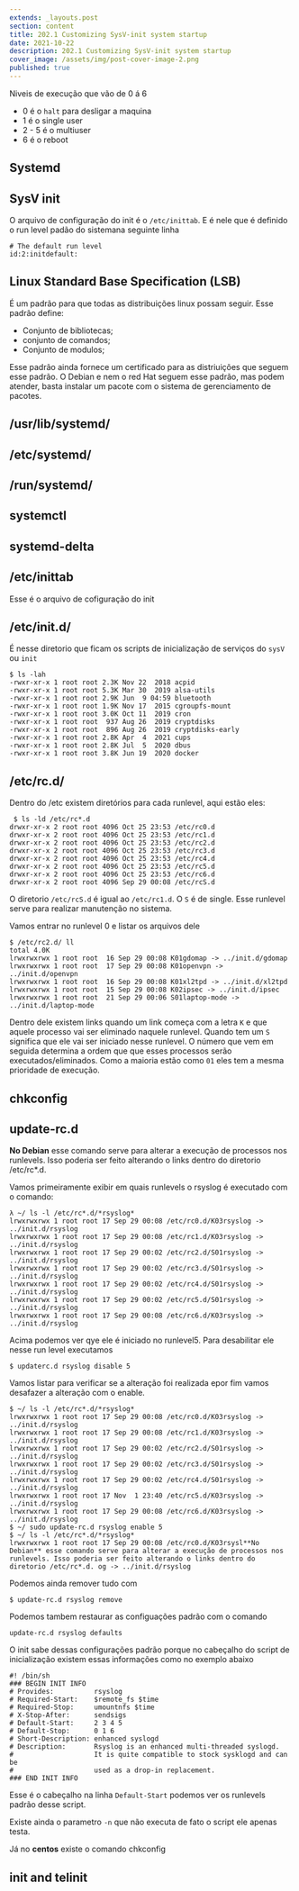 ```yaml
---
extends: _layouts.post
section: content
title: 202.1 Customizing SysV-init system startup
date: 2021-10-22
description: 202.1 Customizing SysV-init system startup
cover_image: /assets/img/post-cover-image-2.png
published: true
---
```



Niveis de execução que vão de 0 á 6

* 0 é o `halt` para desligar a maquina
* 1 é o single user
* 2 - 5 é o multiuser
* 6 é o reboot 

## Systemd


## SysV init

O arquivo de configuração do init é o `/etc/inittab`. E é nele que é definido o run level padão do sistemana seguinte linha

    # The default run level
    id:2:initdefault:


## Linux Standard Base Specification (LSB)

É um padrão para que todas as distribuições linux possam seguir. Esse padrão define:

* Conjunto de bibliotecas;
* conjunto de comandos;
* Conjunto de modulos;

Esse padrão ainda fornece um certificado para as distriuições que seguem esse padrão. O Debian e nem o red Hat seguem esse padrão, mas podem atender, basta instalar um pacote com o sistema de gerenciamento de pacotes.



## /usr/lib/systemd/

## /etc/systemd/


## /run/systemd/


## systemctl


## systemd-delta


## /etc/inittab

Esse é o arquivo de cofiguração do init

## /etc/init.d/
 
É nesse diretorio que ficam os scripts de inicialização de serviços do `sysV` ou `init`

    $ ls -lah
    -rwxr-xr-x 1 root root 2.3K Nov 22  2018 acpid
    -rwxr-xr-x 1 root root 5.3K Mar 30  2019 alsa-utils
    -rwxr-xr-x 1 root root 2.9K Jun  9 04:59 bluetooth
    -rwxr-xr-x 1 root root 1.9K Nov 17  2015 cgroupfs-mount
    -rwxr-xr-x 1 root root 3.0K Oct 11  2019 cron
    -rwxr-xr-x 1 root root  937 Aug 26  2019 cryptdisks
    -rwxr-xr-x 1 root root  896 Aug 26  2019 cryptdisks-early
    -rwxr-xr-x 1 root root 2.8K Apr  4  2021 cups
    -rwxr-xr-x 1 root root 2.8K Jul  5  2020 dbus
    -rwxr-xr-x 1 root root 3.8K Jun 19  2020 docker


## /etc/rc.d/

Dentro do /etc existem diretórios para cada runlevel, aqui estão eles:

     $ ls -ld /etc/rc*.d
    drwxr-xr-x 2 root root 4096 Oct 25 23:53 /etc/rc0.d
    drwxr-xr-x 2 root root 4096 Oct 25 23:53 /etc/rc1.d
    drwxr-xr-x 2 root root 4096 Oct 25 23:53 /etc/rc2.d
    drwxr-xr-x 2 root root 4096 Oct 25 23:53 /etc/rc3.d
    drwxr-xr-x 2 root root 4096 Oct 25 23:53 /etc/rc4.d
    drwxr-xr-x 2 root root 4096 Oct 25 23:53 /etc/rc5.d
    drwxr-xr-x 2 root root 4096 Oct 25 23:53 /etc/rc6.d
    drwxr-xr-x 2 root root 4096 Sep 29 00:08 /etc/rcS.d

O diretorio `/etc/rcS.d` é igual ao `/etc/rc1.d`. O `S` é de single. Esse runlevel serve para realizar manutenção no sistema.

Vamos entrar no runlevel 0 e listar os arquivos dele

    $ /etc/rc2.d/ ll
    total 4.0K
    lrwxrwxrwx 1 root root  16 Sep 29 00:08 K01gdomap -> ../init.d/gdomap
    lrwxrwxrwx 1 root root  17 Sep 29 00:08 K01openvpn -> ../init.d/openvpn
    lrwxrwxrwx 1 root root  16 Sep 29 00:08 K01xl2tpd -> ../init.d/xl2tpd
    lrwxrwxrwx 1 root root  15 Sep 29 00:08 K02ipsec -> ../init.d/ipsec
    lrwxrwxrwx 1 root root  21 Sep 29 00:06 S01laptop-mode -> ../init.d/laptop-mode


Dentro dele existem links quando um link começa com a letra `K` e que aquele processo vai ser eliminado naquele runlevel. Quando tem um `S` significa que ele vai ser iniciado nesse runlevel. 
O número que vem em seguida determina a ordem que que esses processos serão executados/eliminados. Como a maioria estão como `01` eles tem a mesma prioridade de execução.


## chkconfig


## update-rc.d

**No Debian** esse comando serve para alterar a execução de processos nos runlevels. Isso poderia ser feito alterando o links dentro do diretorio /etc/rc*.d. 

Vamos primeiramente exibir em quais runlevels o rsyslog é executado com o comando:

    λ ~/ ls -l /etc/rc*.d/*rsyslog*
    lrwxrwxrwx 1 root root 17 Sep 29 00:08 /etc/rc0.d/K03rsyslog -> ../init.d/rsyslog
    lrwxrwxrwx 1 root root 17 Sep 29 00:08 /etc/rc1.d/K03rsyslog -> ../init.d/rsyslog
    lrwxrwxrwx 1 root root 17 Sep 29 00:02 /etc/rc2.d/S01rsyslog -> ../init.d/rsyslog
    lrwxrwxrwx 1 root root 17 Sep 29 00:02 /etc/rc3.d/S01rsyslog -> ../init.d/rsyslog
    lrwxrwxrwx 1 root root 17 Sep 29 00:02 /etc/rc4.d/S01rsyslog -> ../init.d/rsyslog
    lrwxrwxrwx 1 root root 17 Sep 29 00:02 /etc/rc5.d/S01rsyslog -> ../init.d/rsyslog
    lrwxrwxrwx 1 root root 17 Sep 29 00:08 /etc/rc6.d/K03rsyslog -> ../init.d/rsyslog


Acima podemos ver qye ele é iniciado no runlevel5. Para desabilitar ele nesse run level executamos

    $ updaterc.d rsyslog disable 5

Vamos listar para verificar se a alteração foi realizada  epor fim vamos desafazer a alteração com o enable.


    $ ~/ ls -l /etc/rc*.d/*rsyslog*        
    lrwxrwxrwx 1 root root 17 Sep 29 00:08 /etc/rc0.d/K03rsyslog -> ../init.d/rsyslog
    lrwxrwxrwx 1 root root 17 Sep 29 00:08 /etc/rc1.d/K03rsyslog -> ../init.d/rsyslog
    lrwxrwxrwx 1 root root 17 Sep 29 00:02 /etc/rc2.d/S01rsyslog -> ../init.d/rsyslog
    lrwxrwxrwx 1 root root 17 Sep 29 00:02 /etc/rc3.d/S01rsyslog -> ../init.d/rsyslog
    lrwxrwxrwx 1 root root 17 Sep 29 00:02 /etc/rc4.d/S01rsyslog -> ../init.d/rsyslog
    lrwxrwxrwx 1 root root 17 Nov  1 23:40 /etc/rc5.d/K03rsyslog -> ../init.d/rsyslog
    lrwxrwxrwx 1 root root 17 Sep 29 00:08 /etc/rc6.d/K03rsyslog -> ../init.d/rsyslog
    $ ~/ sudo update-rc.d rsyslog enable 5 
    $ ~/ ls -l /etc/rc*.d/*rsyslog*        
    lrwxrwxrwx 1 root root 17 Sep 29 00:08 /etc/rc0.d/K03rsysl**No Debian** esse comando serve para alterar a execução de processos nos runlevels. Isso poderia ser feito alterando o links dentro do diretorio /etc/rc*.d. og -> ../init.d/rsyslog


Podemos ainda remover tudo com

    $ update-rc.d rsyslog remove

Podemos tambem restaurar as configuações padrão com o comando

    update-rc.d rsyslog defaults

O init sabe dessas configurações padrão porque no cabeçalho do script de inicialização existem essas informações como no exemplo abaixo


    #! /bin/sh
    ### BEGIN INIT INFO
    # Provides:          rsyslog
    # Required-Start:    $remote_fs $time
    # Required-Stop:     umountnfs $time
    # X-Stop-After:      sendsigs
    # Default-Start:     2 3 4 5
    # Default-Stop:      0 1 6
    # Short-Description: enhanced syslogd
    # Description:       Rsyslog is an enhanced multi-threaded syslogd.
    #                    It is quite compatible to stock sysklogd and can be 
    #                    used as a drop-in replacement.
    ### END INIT INFO

Esse é o cabeçalho na linha `Default-Start` podemos ver os runlevels padrão desse script.


Existe ainda o parametro `-n` que não executa de fato o script ele apenas testa.


Já no **centos** existe o comando chkconfig








## init and telinit